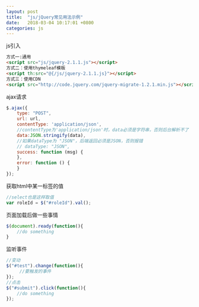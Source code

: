 ```yaml
---
layout: post
title:  "js/jQuery常见用法示例"
date:   2018-03-04 10:17:01 +0800
categories: js
---
```


js引入  
```html
方式一:通用
<script src="js/jquery-2.1.1.js"></script>
方式二：使用thymeleaf模板
<script th:src="@{/js/jquery-2.1.1.js}"></script>
方式三：使用CDN
<script src="http://code.jquery.com/jquery-migrate-1.2.1.min.js"></script>
```
ajax请求  
```javascript
$.ajax({
    type: "POST",
    url: url,
    contentType: 'application/json',
    //contentType为'application/json'时，data必须是字符串，否则后台解析不了
    data:JSON.stringify(data),
    //如果dataType为 "JSON"，后端返回必须是JSON，否则报错
    // dataType: "JSON",
    success: function (msg) {
    },
    error: function () {
    }
});
```
获取html中某一标签的值
```javascript
//select也是这样取值
var roleId = $("#roleId").val();
```

页面加载后做一些事情  
```javascript
$(document).ready(function(){
    //do something    
}
```
监听事件  
```javascript
//变动
$("#test").change(function(){
     //要触发的事件
});
//点击
$("#submit").click(function(){
    //do something
});
```